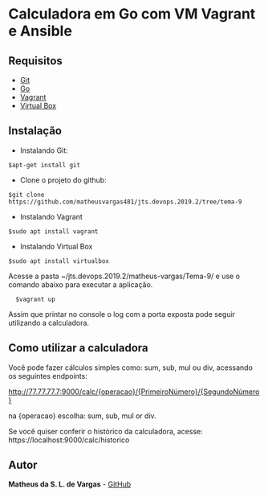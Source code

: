 # Calculadora em Go com VM Vagrant e Ansible

## Requisitos

  - [Git](https://git-scm.com/)
  - [Go](https://golang.org/)
  - [Vagrant](https://www.vagrantup.com)
  - [Virtual Box](https://www.virtualbox.org)

## Instalação

- Instalando Git:
```
$apt-get install git
```

- Clone o projeto do github:
```
$git clone https://github.com/matheusvargas481/jts.devops.2019.2/tree/tema-9
```

- Instalando Vagrant
```
$sudo apt install vagrant
```

- Instalando Virtual Box
```
$sudo apt install virtualbox
```

Acesse a pasta ~/jts.devops.2019.2/matheus-vargas/Tema-9/ e use o comando abaixo para executar a aplicação.

```
  $vagrant up
```

Assim que printar no console o log com a porta exposta pode seguir utilizando a calculadora.

## Como utilizar a calculadora

Você pode fazer cálculos simples como: sum, sub, mul ou div, acessando os seguintes endpoints:

http://77.77.77.7:9000/calc/{operacao}/{PrimeiroNúmero}/{SegundoNúmero}

na {operacao} escolha: sum, sub, mul or div.

Se você quiser conferir o histórico da calculadora, acesse:
https://localhost:9000/calc/historico


## Autor

**Matheus da S. L. de Vargas** -  [GitHub](https://github.com/matheusvargas481)
